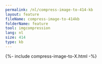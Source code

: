 ```yaml
---
permalink: /nl/compress-image-to-414-kb
layout: feature
fileName: compress-image-to-414kb
folderName: feature
tool: imgcompression
lang: nl
size: 414
type: kb
---
```


{%- include compress-image-to-X.html -%}
